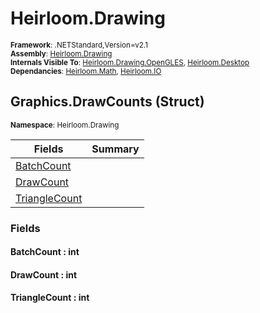# Heirloom.Drawing

<small>**Framework**: .NETStandard,Version=v2.1</small>  
<small>**Assembly**: [Heirloom.Drawing](../Heirloom.Drawing/Heirloom.Drawing.md)</small>  
<small>**Internals Visible To**: [Heirloom.Drawing.OpenGLES](../Heirloom.Drawing.OpenGLES/Heirloom.Drawing.OpenGLES.md), [Heirloom.Desktop](../Heirloom.Desktop/Heirloom.Desktop.md)</small>  
<small>**Dependancies**: [Heirloom.Math](../Heirloom.Math/Heirloom.Math.md), [Heirloom.IO](../Heirloom.IO/Heirloom.IO.md)</small>  

## Graphics.DrawCounts (Struct)
<small>**Namespace**: Heirloom.Drawing</sub></small>  

| Fields                        | Summary |
|-------------------------------|---------|
| [BatchCount](#BAT27B69C73)    |         |
| [DrawCount](#DRA5740BB87)     |         |
| [TriangleCount](#TRIFB928221) |         |

### Fields

#### <a name="BAT27B69C73"></a>BatchCount : int

#### <a name="DRA5740BB87"></a>DrawCount : int

#### <a name="TRIFB928221"></a>TriangleCount : int


